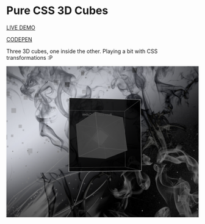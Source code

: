 # Pure CSS 3D Cubes

[LIVE DEMO](https://marclopezavila.github.io/pure-css-3d-cubes)

[CODEPEN](https://codepen.io/Loopez10/pen/zqMWYQ)

Three 3D cubes, one inside the other. Playing a bit with CSS transformations :P

![alt text](./img/preview.png)
